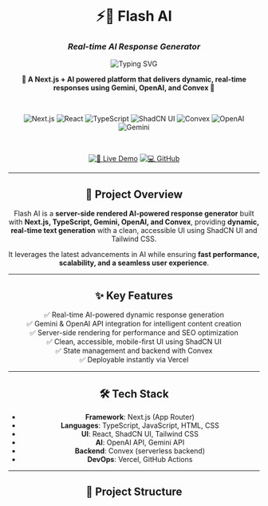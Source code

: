 <div align="center">

# ⚡🤖 Flash AI
### *Real-time AI Response Generator*

<img src="https://readme-typing-svg.herokuapp.com?font=Fira+Code&weight=600&size=28&duration=3000&pause=1000&color=2563EB&center=true&vCenter=true&width=600&lines=Next.js+Powered+AI+Platform;Real-time+Response+Generation;Gemini+%7C+OpenAI+Integration;Fast+%26+Clean+User+Experience" alt="Typing SVG" />

<p align="center">
  <strong>🚀 A Next.js + AI powered platform that delivers dynamic, real-time responses using Gemini, OpenAI, and Convex 🚀</strong>
</p>

<br>

<div align="center">

![Next.js](https://img.shields.io/badge/Next.js-15.x-000000?style=for-the-badge&logo=nextdotjs&logoColor=white)
![React](https://img.shields.io/badge/React-19.x-61DAFB?style=for-the-badge&logo=react&logoColor=black)
![TypeScript](https://img.shields.io/badge/TypeScript-5.x-3178C6?style=for-the-badge&logo=typescript&logoColor=white)
![ShadCN UI](https://img.shields.io/badge/ShadCN_UI-Stable-0EA5E9?style=for-the-badge&logo=tailwindcss&logoColor=white)
![Convex](https://img.shields.io/badge/Convex-DB-4B5563?style=for-the-badge)
![OpenAI](https://img.shields.io/badge/OpenAI-API-10A37F?style=for-the-badge&logo=openai&logoColor=white)
![Gemini](https://img.shields.io/badge/Gemini-API-6366F1?style=for-the-badge)

</div>

<br>

<div align="center">

[![🚀 Live Demo](https://img.shields.io/badge/🚀_Live_Demo-View_Now-22C55E?style=for-the-badge&logo=vercel&logoColor=white)](https://flash-ai-pro.vercel.app/)
[![💻 GitHub](https://img.shields.io/badge/💻_GitHub-View_Code-0ea5e9?style=for-the-badge&logo=github&logoColor=white)](https://github.com/Pawandasila/Flash.Ai)

</div>

---

## 🚀 Project Overview

Flash AI is a **server-side rendered AI-powered response generator** built with **Next.js, TypeScript, Gemini, OpenAI, and Convex**, providing **dynamic, real-time text generation** with a clean, accessible UI using ShadCN UI and Tailwind CSS.

It leverages the latest advancements in AI while ensuring **fast performance, scalability, and a seamless user experience**.

---

## ✨ Key Features

✅ Real-time AI-powered dynamic response generation  
✅ Gemini & OpenAI API integration for intelligent content creation  
✅ Server-side rendering for performance and SEO optimization  
✅ Clean, accessible, mobile-first UI using ShadCN UI  
✅ State management and backend with Convex  
✅ Deployable instantly via Vercel

---

## 🛠️ Tech Stack

- **Framework**: Next.js (App Router)
- **Languages**: TypeScript, JavaScript, HTML, CSS
- **UI**: React, ShadCN UI, Tailwind CSS
- **AI**: OpenAI API, Gemini API
- **Backend**: Convex (serverless backend)
- **DevOps**: Vercel, GitHub Actions

---

## 📂 Project Structure

